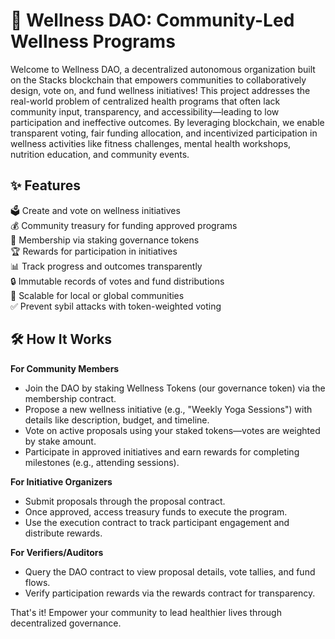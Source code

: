 # 🌿 Wellness DAO: Community-Led Wellness Programs

Welcome to Wellness DAO, a decentralized autonomous organization built on the Stacks blockchain that empowers communities to collaboratively design, vote on, and fund wellness initiatives! This project addresses the real-world problem of centralized health programs that often lack community input, transparency, and accessibility—leading to low participation and ineffective outcomes. By leveraging blockchain, we enable transparent voting, fair funding allocation, and incentivized participation in wellness activities like fitness challenges, mental health workshops, nutrition education, and community events.

## ✨ Features

🗳️ Create and vote on wellness initiatives  
💰 Community treasury for funding approved programs  
👥 Membership via staking governance tokens  
🏆 Rewards for participation in initiatives  
📊 Track progress and outcomes transparently  
🔒 Immutable records of votes and fund distributions  
🚀 Scalable for local or global communities  
✅ Prevent sybil attacks with token-weighted voting  

## 🛠 How It Works

**For Community Members**  
- Join the DAO by staking Wellness Tokens (our governance token) via the membership contract.  
- Propose a new wellness initiative (e.g., "Weekly Yoga Sessions") with details like description, budget, and timeline.  
- Vote on active proposals using your staked tokens—votes are weighted by stake amount.  
- Participate in approved initiatives and earn rewards for completing milestones (e.g., attending sessions).  

**For Initiative Organizers**  
- Submit proposals through the proposal contract.  
- Once approved, access treasury funds to execute the program.  
- Use the execution contract to track participant engagement and distribute rewards.  

**For Verifiers/Auditors**  
- Query the DAO contract to view proposal details, vote tallies, and fund flows.  
- Verify participation rewards via the rewards contract for transparency.  

That's it! Empower your community to lead healthier lives through decentralized governance.
